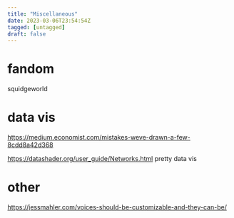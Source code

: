 ```yaml
---
title: "Miscellaneous"
date: 2023-03-06T23:54:54Z
tagged: [untagged]
draft: false
---
```




# fandom

squidgeworld 

# data vis

https://medium.economist.com/mistakes-weve-drawn-a-few-8cdd8a42d368

https://datashader.org/user_guide/Networks.html
pretty data vis

# other

https://jessmahler.com/voices-should-be-customizable-and-they-can-be/